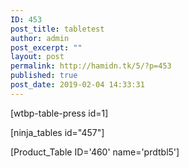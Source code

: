 ```yaml
---
ID: 453
post_title: tabletest
author: admin
post_excerpt: ""
layout: post
permalink: http://hamidn.tk/5/?p=453
published: true
post_date: 2019-02-04 14:33:31
---
```

[wtbp-table-press id=1]

[ninja_tables id="457"]

[Product_Table ID='460' name='prdtbl5']
